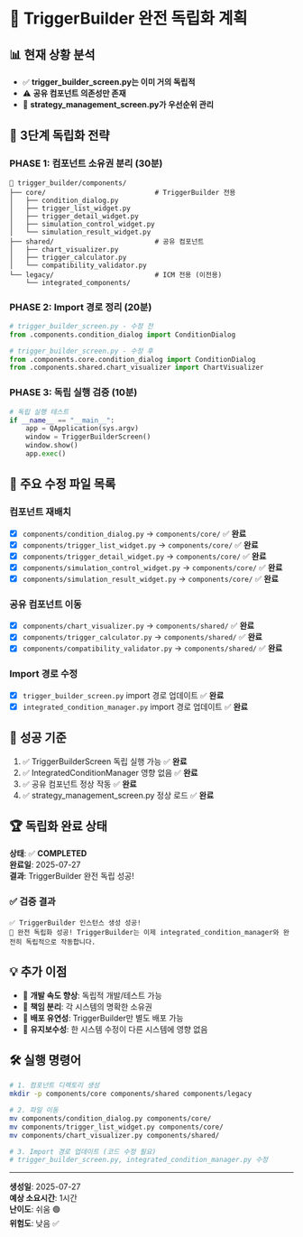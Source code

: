 # 🎯 TriggerBuilder 완전 독립화 계획

## 📊 현재 상황 분석
- ✅ **trigger_builder_screen.py는 이미 거의 독립적**
- ⚠️ **공유 컴포넌트 의존성만 존재**
- 🔄 **strategy_management_screen.py가 우선순위 관리**

## 🚀 3단계 독립화 전략

### **PHASE 1: 컴포넌트 소유권 분리 (30분)**
```
📁 trigger_builder/components/
├── core/                           # TriggerBuilder 전용
│   ├── condition_dialog.py
│   ├── trigger_list_widget.py
│   ├── trigger_detail_widget.py
│   ├── simulation_control_widget.py
│   └── simulation_result_widget.py
├── shared/                         # 공유 컴포넌트
│   ├── chart_visualizer.py
│   ├── trigger_calculator.py
│   └── compatibility_validator.py
└── legacy/                         # ICM 전용 (이전용)
    └── integrated_components/
```

### **PHASE 2: Import 경로 정리 (20분)**
```python
# trigger_builder_screen.py - 수정 전
from .components.condition_dialog import ConditionDialog

# trigger_builder_screen.py - 수정 후  
from .components.core.condition_dialog import ConditionDialog
from .components.shared.chart_visualizer import ChartVisualizer
```

### **PHASE 3: 독립 실행 검증 (10분)**
```python
# 독립 실행 테스트
if __name__ == "__main__":
    app = QApplication(sys.argv)
    window = TriggerBuilderScreen()
    window.show()
    app.exec()
```

## 📁 주요 수정 파일 목록

### **컴포넌트 재배치**
- [x] `components/condition_dialog.py` → `components/core/` ✅ **완료**
- [x] `components/trigger_list_widget.py` → `components/core/` ✅ **완료**
- [x] `components/trigger_detail_widget.py` → `components/core/` ✅ **완료**
- [x] `components/simulation_control_widget.py` → `components/core/` ✅ **완료**
- [x] `components/simulation_result_widget.py` → `components/core/` ✅ **완료**

### **공유 컴포넌트 이동**
- [x] `components/chart_visualizer.py` → `components/shared/` ✅ **완료**
- [x] `components/trigger_calculator.py` → `components/shared/` ✅ **완료**
- [x] `components/compatibility_validator.py` → `components/shared/` ✅ **완료**

### **Import 경로 수정**
- [x] `trigger_builder_screen.py` import 경로 업데이트 ✅ **완료**
- [x] `integrated_condition_manager.py` import 경로 업데이트 ✅ **완료**

## 🎯 성공 기준
1. ✅ TriggerBuilderScreen 독립 실행 가능 ✅ **완료**
2. ✅ IntegratedConditionManager 영향 없음 ✅ **완료**
3. ✅ 공유 컴포넌트 정상 작동 ✅ **완료**
4. ✅ strategy_management_screen.py 정상 로드 ✅ **완료**

## 🏆 **독립화 완료 상태**
**상태**: ✅ **COMPLETED**  
**완료일**: 2025-07-27  
**결과**: TriggerBuilder 완전 독립 성공!

### **✅ 검증 결과**
```
✅ TriggerBuilder 인스턴스 생성 성공!
🎯 완전 독립화 성공! TriggerBuilder는 이제 integrated_condition_manager와 완전히 독립적으로 작동합니다.
```

## 💡 추가 이점
- 🔧 **개발 속도 향상**: 독립적 개발/테스트 가능
- 🎯 **책임 분리**: 각 시스템의 명확한 소유권
- 🚀 **배포 유연성**: TriggerBuilder만 별도 배포 가능
- 🔄 **유지보수성**: 한 시스템 수정이 다른 시스템에 영향 없음

## 🛠️ 실행 명령어
```bash
# 1. 컴포넌트 디렉토리 생성
mkdir -p components/core components/shared components/legacy

# 2. 파일 이동
mv components/condition_dialog.py components/core/
mv components/trigger_list_widget.py components/core/
mv components/chart_visualizer.py components/shared/

# 3. Import 경로 업데이트 (코드 수정 필요)
# trigger_builder_screen.py, integrated_condition_manager.py 수정
```

---
**생성일**: 2025-07-27  
**예상 소요시간**: 1시간  
**난이도**: 쉬움 🟢  
**위험도**: 낮음 ✅
